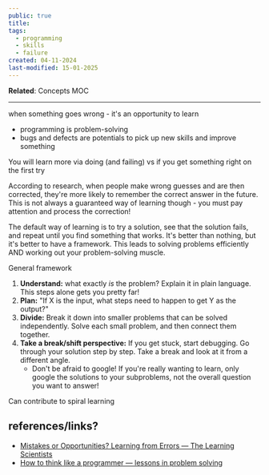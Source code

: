 ```yaml
---
public: true
title: 
tags:
  - programming
  - skills
  - failure
created: 04-11-2024
last-modified: 15-01-2025
---
```

**Related**: Concepts MOC

---

when something goes wrong - it's an opportunity to learn
* programming is problem-solving
* bugs and defects are potentials to pick up new skills and improve something

You will learn more via doing (and failing) vs if you get something right on the first try

According to research, when people make wrong guesses and are then corrected, they're more likely to remember the correct answer in the future. This is not always a guaranteed way of learning though - you must pay attention and process the correction!

The default way of learning is to try a solution, see that the solution fails, and repeat until you find something that works. It's better than nothing, but it's better to have a framework. This leads to solving problems efficiently AND working out your problem-solving muscle.

General framework
1. **Understand:** what exactly *is* the problem? Explain it in plain language. This steps alone gets you pretty far!
2. **Plan:** "If X is the input, what steps need to happen to get Y as the output?"
3. **Divide:** Break it down into smaller problems that can be solved independently. Solve each small problem, and then connect them together.
4. **Take a break/shift perspective:** If you get stuck, start debugging. Go through your solution step by step. Take a break and look at it from a different angle.
	* Don't be afraid to google! If you're really wanting to learn, only google the solutions to your subproblems, not the overall question you want to answer!





Can contribute to spiral learning

## references/links?
* [Mistakes or Opportunities? Learning from Errors — The Learning Scientists](https://www.learningscientists.org/blog/2019/10/17-1)
* [How to think like a programmer — lessons in problem solving](https://www.freecodecamp.org/news/how-to-think-like-a-programmer-lessons-in-problem-solving-d1d8bf1de7d2/)
